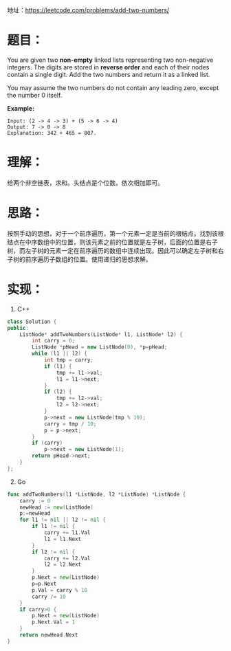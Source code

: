 地址：https://leetcode.com/problems/add-two-numbers/

# 题目：

You are given two **non-empty** linked lists representing two non-negative integers. The digits are stored in **reverse order** and each of their nodes contain a single digit. Add the two numbers and return it as a linked list.

You may assume the two numbers do not contain any leading zero, except the number 0 itself.

**Example:**

```
Input: (2 -> 4 -> 3) + (5 -> 6 -> 4)
Output: 7 -> 0 -> 8
Explanation: 342 + 465 = 807.
```

# 理解：

给两个非空链表，求和。头结点是个位数。依次相加即可。

# 思路：

按照手动的思想，对于一个前序遍历，第一个元素一定是当前的根结点。找到该根结点在中序数组中的位置，则该元素之前的位置就是左子树，后面的位置是右子树，而左子树的元素一定在前序遍历的数组中连续出现。因此可以确定左子树和右子树的前序遍历子数组的位置。使用递归的思想求解。

# 实现：

1. C++

```cpp
class Solution {
public:
	ListNode* addTwoNumbers(ListNode* l1, ListNode* l2) {
		int carry = 0;
		ListNode *pHead = new ListNode(0), *p=pHead;
		while (l1 || l2) {
			int tmp = carry;
			if (l1) {
				tmp += l1->val;
				l1 = l1->next;
			}
			if (l2) {
				tmp += l2->val;
				l2 = l2->next;
			}
			p->next = new ListNode(tmp % 10);
			carry = tmp / 10;
			p = p->next;
		}
		if (carry)
			p->next = new ListNode(1);
		return pHead->next;
	}
};
```

2. Go

```go
func addTwoNumbers(l1 *ListNode, l2 *ListNode) *ListNode {
	carry := 0
	newHead := new(ListNode)
	p:=newHead
	for l1 != nil || l2 != nil {
		if l1 != nil {
			carry += l1.Val
			l1 = l1.Next
		}
		if l2 != nil {
			carry += l2.Val
			l2 = l2.Next
		}
		p.Next = new(ListNode)
		p=p.Next
		p.Val = carry % 10
		carry /= 10
	}
    if carry>0 {
        p.Next = new(ListNode)
        p.Next.Val = 1
    }
	return newHead.Next
}
```
